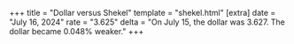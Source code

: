 +++
title = "Dollar versus Shekel"
template = "shekel.html"
[extra]
date = "July 16, 2024"
rate = "3.625"
delta = "On July 15, the dollar was 3.627. The dollar became 0.048% weaker."
+++
